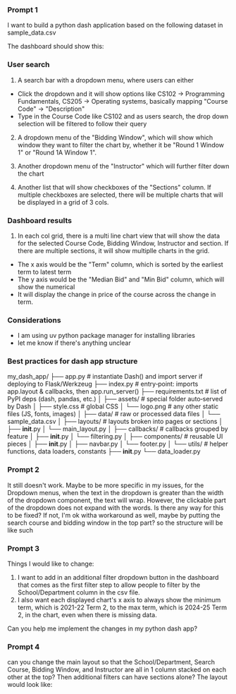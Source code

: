 ### Prompt 1
I want to build a python dash application based on the following dataset in sample_data.csv

The dashboard should show this:

### User search
1. A search bar with a dropdown menu, where users can either
- Click the dropdown and it will show options like CS102 -> Programming Fundamentals, CS205 -> Operating systems, basically mapping "Course Code" -> "Description" 
- Type in the Course Code like CS102 and as users search, the drop down selection will be filtered to follow their query

2. A dropdown menu of the "Bidding Window", which will show which window they want to filter the chart by, whether it be "Round 1 Window 1" or "Round 1A Window 1".

3. Another dropdown menu of the "Instructor" which will further filter down the chart

4. Another list that will show checkboxes of the "Sections" column. If multiple checkboxes are selected, there will be multiple charts that will be displayed in a grid of 3 cols.

### Dashboard results
1. In each col grid, there is a multi line chart view that will show the data for the selected Course Code, Bidding Window, Instructor and section. If there are multiple sections, it will show multiplle charts in the grid.
- The x axis would be the "Term" column, which is sorted by the earliest term to latest term
- The y axis would be the "Median Bid" and "Min Bid" column, which will show the numerical
- It will display the change in price of the course across the change in term.

### Considerations
- I am using uv python package manager for installing libraries
- let me know if there's anything unclear

### Best practices for dash app structure
my_dash_app/
├── app.py             # instantiate Dash() and import server if deploying to Flask/Werkzeug
├── index.py           # entry‐point: imports app.layout & callbacks, then app.run_server()
├── requirements.txt   # list of PyPI deps (dash, pandas, etc.)
│
├── assets/            # special folder auto‐served by Dash
│   ├── style.css      # global CSS
│   └── logo.png       # any other static files (JS, fonts, images)
│
├── data/              # raw or processed data files
│   └── sample_data.csv
│
├── layouts/           # layouts broken into pages or sections
│   ├── __init__.py
│   └── main_layout.py
│
├── callbacks/         # callbacks grouped by feature
│   ├── __init__.py
│   └── filtering.py
│
├── components/        # reusable UI pieces
│   ├── __init__.py
│   ├── navbar.py
│   └── footer.py
│
└── utils/             # helper functions, data loaders, constants
    ├── __init__.py
    └── data_loader.py


### Prompt 2

It still doesn't work. Maybe to be more specific in my issues, for the Dropdown menus, when the text in the dropdown is greater than the width of the dropdown component, the text will wrap. However, the clickable part of the dropdown does not expand with the words. Is there any way for this to be fixed? If not, I'm ok witha  workaround as well, maybe by putting the search course and bidding window in the top part? so the structure will be like such
<div class="row">
    <SearchCourse/>
    <BiddingWindow/>
</div>
<div class="row">
    <!-- The side bar -->
    <div class="col"> 
        <Instructor/>
        <Sections/>
    </div>
    <div class="col">
        <ChartDisplay/>
    </div>
</div>

### Prompt 3
Things I would like to change:
1. I want to add in an additional filter dropdown button in the dashboard that comes as the first filter step to allow people to filter by the School/Department column in the csv file. 
2. I also want each displayed chart's x axis to always show the minimum term, which is 2021-22 Term 2, to the max term, which is 2024-25 Term 2, in the chart, even when there is missing data.

Can you help me implement the changes in my python dash app?


### Prompt 4
can you change the main layout so that the School/Department, Search Course, Bidding Window, and Instructor are all in 1 column stacked on each other at the top? Then additional filters can have sections alone? The layout would look like:
<div>
    <col>
        <School/>
        <Search/>
        <Bidding/>
        <Instructor/>
    </col>
    <row>
        <col>
            <Sections/>
        </col>
        <col>
            <ChartDisplay/>
        </col>
    </row>
</div>